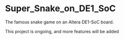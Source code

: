 # Super_Snake_on_DE1_SoC
The famous snake game on an Altera DE1-SoC board.

This project is ongoing, and more features will be added
